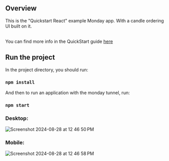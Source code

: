 ## Overview

This is the "Quickstart React" example Monday app. With a candle ordering UI built on it.

<br>You can find more info in the QuickStart guide [here](https://monday.com/developers/apps/quickstart-view/)

## Run the project

In the project directory, you should run:

### `npm install`

And then to run an application with the monday tunnel, run:

### `npm start`

### Desktop:
![Screenshot 2024-08-28 at 12 46 50 PM](https://github.com/user-attachments/assets/64482f33-20b9-4de3-a18b-8db994db9e11)

### Mobile:
![Screenshot 2024-08-28 at 12 46 58 PM](https://github.com/user-attachments/assets/c2b40057-fb30-40f3-b792-1ad808a35286)
